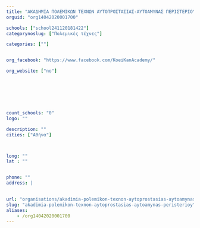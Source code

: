 ```yaml
---
title: "ΑΚΑΔΗΜΙΑ ΠΟΛΕΜΙΚΩΝ ΤΕΧΝΩΝ ΑΥΤΟΠΡΟΣΤΑΣΙΑΣ-ΑΥΤΟΑΜΥΝΑΣ ΠΕΡΙΣΤΕΡΙΟΥ"
orguid: "org14042020001700"

schools: ["school241120181422"]
categorynoslug: ["Πολεμικές τέχνες"]

categories: [""]


org_facebook: "https://www.facebook.com/KoeiKanAcademy/"

org_website: ["no"]







count_schools: "0"
logo: ""

description: ""
cities: ["Αθήνα"]



long: ""
lat : ""


phone: ""
address: |
    

url: "organisations/akadimia-polemikon-texnon-aytoprostasias-aytoamynas-peristerioy/athina/"
slug: "akadimia-polemikon-texnon-aytoprostasias-aytoamynas-peristerioy"
aliases:
    - /org14042020001700
---
```



